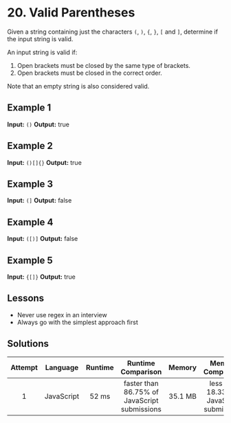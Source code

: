 # 20. Valid Parentheses

Given a string containing just the characters `(`, `)`, `{`, `}`, `[` and `]`, determine if the input string is valid.

An input string is valid if:

1. Open brackets must be closed by the same type of brackets.
2. Open brackets must be closed in the correct order.

Note that an empty string is also considered valid.

## Example 1

**Input:** `()`
**Output:** true

## Example 2

**Input:** `()[]{}`
**Output:** true

## Example 3

**Input:** `(]`
**Output:** false

## Example 4

**Input:** `([)]`
**Output:** false

## Example 5

**Input:** `{[]}`
**Output:** true

## Lessons

- Never use regex in an interview
- Always go with the simplest approach first

## Solutions

|Attempt|Language|Runtime|Runtime Comparison|Memory|Memory Comparison|
|:-:|:-:|:-:|:-:|:-:|:-:|
|1|JavaScript|52 ms|faster than 86.75% of JavaScript submissions|35.1 MB|less than 18.33% of JavaScript submissions|
